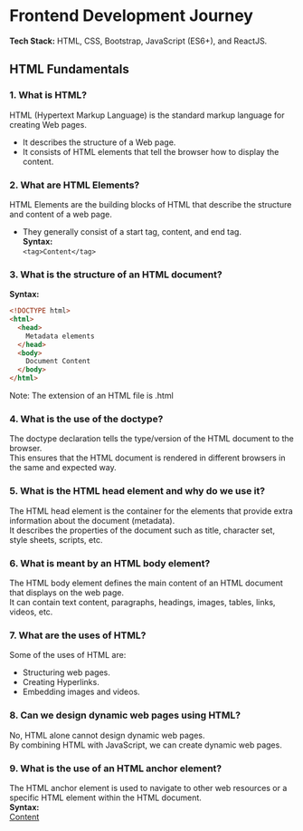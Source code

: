 # Frontend Development Journey

**Tech Stack:** HTML, CSS, Bootstrap, JavaScript (ES6+), and ReactJS.

## HTML Fundamentals

### 1. What is HTML?
HTML (Hypertext Markup Language) is the standard markup language for creating Web pages.
- It describes the structure of a Web page.
- It consists of HTML elements that tell the browser how to display the content.

### 2. What are HTML Elements?
HTML Elements are the building blocks of HTML that describe the structure and content of a web page.
- They generally consist of a start tag, content, and end tag.  
  **Syntax:**  
  `<tag>Content</tag>`
### 3. What is the structure of an HTML document?
**Syntax:**
```html
<!DOCTYPE html>
<html>
  <head>
    Metadata elements
  </head>
  <body>
    Document Content
  </body>
</html>
```
Note: The extension of an HTML file is .html


### 4. What is the use of the doctype?
The doctype declaration tells the type/version of the HTML document to the browser.  
This ensures that the HTML document is rendered in different browsers in the same and expected way.

### 5. What is the HTML head element and why do we use it?
The HTML head element is the container for the elements that provide extra information about the document (metadata).  
It describes the properties of the document such as title, character set, style sheets, scripts, etc.

### 6. What is meant by an HTML body element?
The HTML body element defines the main content of an HTML document that displays on the web page.  
It can contain text content, paragraphs, headings, images, tables, links, videos, etc.

### 7. What are the uses of HTML?
Some of the uses of HTML are:
- Structuring web pages.
- Creating Hyperlinks.
- Embedding images and videos.

### 8. Can we design dynamic web pages using HTML?
No, HTML alone cannot design dynamic web pages.  
By combining HTML with JavaScript, we can create dynamic web pages.

### 9. What is the use of an HTML anchor element?
The HTML anchor element is used to navigate to other web resources or a specific HTML element within the HTML document.  
**Syntax:**  
<a href="URL">Content</a>

